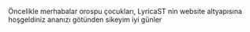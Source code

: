 Öncelikle merhabalar orospu çocukları, LyricaST nin website altyapısına hoşgeldiniz ananızı götünden sikeyim iyi günler
